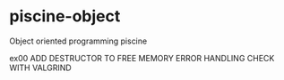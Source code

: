 # piscine-object
Object oriented programming piscine

ex00
ADD DESTRUCTOR TO FREE MEMORY
ERROR HANDLING
CHECK WITH VALGRIND
